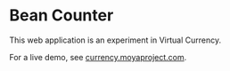 # Bean Counter

This web application is an experiment in Virtual Currency.

For a live demo, see [currency.moyaproject.com](https://currency.moyaproject.com).
